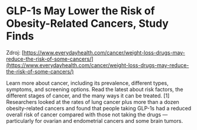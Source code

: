 # GLP-1s May Lower the Risk of Obesity-Related Cancers, Study Finds

Zdroj: [https://www.everydayhealth.com/cancer/weight-loss-drugs-may-reduce-the-risk-of-some-cancers/](https://www.everydayhealth.com/cancer/weight-loss-drugs-may-reduce-the-risk-of-some-cancers/)

Learn more about cancer, including its prevalence, different types, symptoms, and screening options. Read the latest about risk factors, the different stages of cancer, and the many ways it can be treated. [1] Researchers looked at the rates of lung cancer plus more than a dozen obesity-related cancers and found that people taking GLP-1s had a reduced overall risk of cancer compared with those not taking the drugs — particularly for ovarian and endometrial cancers and some brain tumors.
